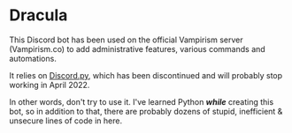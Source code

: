 # Dracula
This Discord bot has been used on the official Vampirism server (Vampirism.co) to add administrative features, various commands and automations.

It relies on [Discord.py](https://github.com/Rapptz/discord.py), which has been discontinued and will probably stop working in April 2022.

In other words, don't try to use it. I've learned Python ***while*** creating this bot, so in addition to that, there are probably dozens of stupid, inefficient & unsecure lines of code in here.